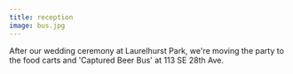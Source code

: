 ```yaml
---
title: reception
image: bus.jpg
---
```


After our wedding ceremony at Laurelhurst Park, we're moving the party to the
food carts and 'Captured Beer Bus' at 113 SE 28th Ave.
